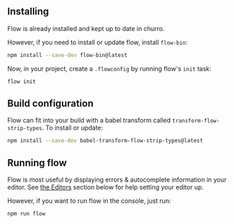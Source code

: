 ## Installing
Flow is already installed and kept up to date in churro.

However, if you need to install or update flow, install `flow-bin`:

```bash
npm install --save-dev flow-bin@latest
```

Now, in your project, create a `.flowconfig` by running flow's `init` task:

```bash
flow init
```

## Build configuration
Flow can fit into your build with a babel transform called `transform-flow-strip-types`. To install or update:

```bash
npm install --save-dev babel-transform-flow-strip-types@latest
```

## Running flow
Flow is most useful by displaying errors & autocomplete information in your editor. See [the Editors](#editors) section below for help setting your editor up.

However, if you want to run flow in the console, just run:

```bash
npm run flow
```
